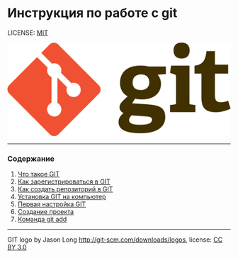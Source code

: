 # Инструкция по работе с git

LICENSE: [MIT](./license.md)

![GIT-LOGO](./assets/Git-logo.png)
___

### Содержание

1. [Что такое GIT](./whatisgit.md "Знакомство")
2. [Как зарегистрироваться в GIT](./registr.md "Регистрация")
3. [Как создать репозиторий в GIT](./create.md "Создание")
4. [Установка GIT на компьютер](./download.md "Установка")
5. [Первая настройка GIT](./set.md "Первая настройка")
6. [Создание проекта](./first.md "Создание проекта")
7. [Команда git add](./add.md "git add")
---

GIT logo by Jason Long http://git-scm.com/downloads/logos, license: [CC BY 3.0](https://creativecommons.org/licenses/by/3.0/)
